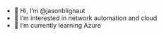 - 👋 Hi, I’m @jasonblignaut
- 👀 I’m interested in network automation and cloud
- 🌱 I’m currently learning Azure

<!---
jasonblignaut/jasonblignaut is a ✨ special ✨ repository because its `README.md` (this file) appears on your GitHub profile.
You can click the Preview link to take a look at your changes.
--->
